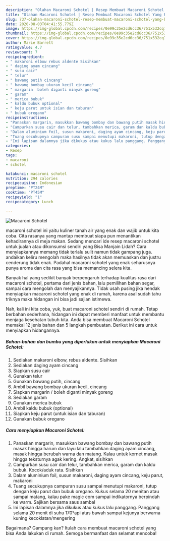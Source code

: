 ```yaml
---
description: "Olahan Macaroni Schotel | Resep Membuat Macaroni Schotel Yang Bikin Ngiler"
title: "Olahan Macaroni Schotel | Resep Membuat Macaroni Schotel Yang Bikin Ngiler"
slug: 737-olahan-macaroni-schotel-resep-membuat-macaroni-schotel-yang-bikin-ngiler
date: 2020-08-03T04:41:55.779Z
image: https://img-global.cpcdn.com/recipes/0e99c35e2cd6cc36/751x532cq70/macaroni-schotel-foto-resep-utama.jpg
thumbnail: https://img-global.cpcdn.com/recipes/0e99c35e2cd6cc36/751x532cq70/macaroni-schotel-foto-resep-utama.jpg
cover: https://img-global.cpcdn.com/recipes/0e99c35e2cd6cc36/751x532cq70/macaroni-schotel-foto-resep-utama.jpg
author: Marie Barrett
ratingvalue: 4.7
reviewcount: 7
recipeingredient:
- " makaroni elbow rebus aldente Sisihkan"
- " daging ayam cincang"
- " susu cair"
- " telur"
- " bawang putih cincang"
- " bawang bombay ukuran kecil cincang"
- " margarin  boleh diganti minyak goreng"
- " garam"
- " merica bubuk"
- " kaldu bubuk optional"
- " keju parut untuk isian dan taburan"
- " bubuk oregano"
recipeinstructions:
- "Panaskan margarin, masukkan bawang bombay dan bawang putih masak hingga harum dan layu lalu tambahkan daging ayam cincang, masak hingga berubah warna dan matang. Kalau untuk kornet masak hingga teksturnya agak kering. Angkat, sisihkan"
- "Campurkan susu cair dan telur, tambahkan merica, garam dan kaldu bubuk. Kocok/aduk rata. Sisihkan"
- "Dalam aluminium foil, susun makaroni, daging ayam cincang, keju parut, makaroni"
- "Tuang secukupnya campuran susu sampai menutupi makaroni, tutup dengan keju parut dan bubuk oregano. Kukus selama 20 menitan atau sampai matang, kalau pake magic com sampai indikatornya berpindah ke warm. Sajikan bersama saus sambal"
- "Ini lapisan dalamnya jika dikukus atau kukus lalu panggang. Panggang selama 20 menit di suhu 170°api atas bawah sampai kejunya berwarna kuning kecoklatan/mengering"
categories:
- Resep
tags:
- macaroni
- schotel

katakunci: macaroni schotel 
nutrition: 294 calories
recipecuisine: Indonesian
preptime: "PT24M"
cooktime: "PT45M"
recipeyield: "1"
recipecategory: Lunch

---
```



![Macaroni Schotel](https://img-global.cpcdn.com/recipes/0e99c35e2cd6cc36/751x532cq70/macaroni-schotel-foto-resep-utama.jpg)


macaroni schotel ini yaitu kuliner tanah air yang enak dan wajib untuk kita coba. Cita rasanya yang mantap membuat siapa pun menantikan kehadirannya di meja makan.
Sedang mencari ide resep macaroni schotel untuk jualan atau dikonsumsi sendiri yang Bisa Manjain Lidah? Cara menyiapkannya memang tidak terlalu sulit namun tidak gampang juga. andaikan keliru mengolah maka hasilnya tidak akan memuaskan dan justru cenderung tidak enak. Padahal macaroni schotel yang enak seharusnya punya aroma dan cita rasa yang bisa memancing selera kita.

Banyak hal yang sedikit banyak berpengaruh terhadap kualitas rasa dari macaroni schotel, pertama dari jenis bahan, lalu pemilihan bahan segar, sampai cara mengolah dan menyajikannya. Tidak usah pusing jika hendak menyiapkan macaroni schotel yang enak di rumah, karena asal sudah tahu triknya maka hidangan ini bisa jadi sajian istimewa.




Nah, kali ini kita coba, yuk, buat macaroni schotel sendiri di rumah. Tetap berbahan sederhana, hidangan ini dapat memberi manfaat untuk membantu menjaga kesehatan tubuh kita. Anda bisa membuat Macaroni Schotel memakai 12 jenis bahan dan 5 langkah pembuatan. Berikut ini cara untuk menyiapkan hidangannya.

<!--inarticleads1-->

##### Bahan-bahan dan bumbu yang diperlukan untuk menyiapkan Macaroni Schotel:

1. Sediakan  makaroni elbow, rebus aldente. Sisihkan
1. Sediakan  daging ayam cincang
1. Siapkan  susu cair
1. Gunakan  telur
1. Gunakan  bawang putih, cincang
1. Ambil  bawang bombay ukuran kecil, cincang
1. Siapkan  margarin / boleh diganti minyak goreng
1. Sediakan  garam
1. Gunakan  merica bubuk
1. Ambil  kaldu bubuk (optional)
1. Siapkan  keju parut (untuk isian dan taburan)
1. Gunakan  bubuk oregano




<!--inarticleads2-->

##### Cara menyiapkan Macaroni Schotel:

1. Panaskan margarin, masukkan bawang bombay dan bawang putih masak hingga harum dan layu lalu tambahkan daging ayam cincang, masak hingga berubah warna dan matang. Kalau untuk kornet masak hingga teksturnya agak kering. Angkat, sisihkan
1. Campurkan susu cair dan telur, tambahkan merica, garam dan kaldu bubuk. Kocok/aduk rata. Sisihkan
1. Dalam aluminium foil, susun makaroni, daging ayam cincang, keju parut, makaroni
1. Tuang secukupnya campuran susu sampai menutupi makaroni, tutup dengan keju parut dan bubuk oregano. Kukus selama 20 menitan atau sampai matang, kalau pake magic com sampai indikatornya berpindah ke warm. Sajikan bersama saus sambal
1. Ini lapisan dalamnya jika dikukus atau kukus lalu panggang. Panggang selama 20 menit di suhu 170°api atas bawah sampai kejunya berwarna kuning kecoklatan/mengering




Bagaimana? Gampang kan? Itulah cara membuat macaroni schotel yang bisa Anda lakukan di rumah. Semoga bermanfaat dan selamat mencoba!
